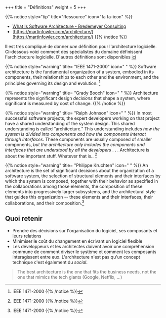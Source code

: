 +++
title = "Définitions"
weight = 5
+++

{{% notice style="tip" title="Ressource" icon="fa fa-icon" %}}

- [What Is Software Architecture - Bredemeyer Consulting](https://www.bredemeyer.com/whatis.htm)
- [https://martinfowler.com/architecture/](https://martinfowler.com/architecture/)
  {{% /notice %}}

Il est très compliqué de donner _une_ définition pour l'architecture logicielle. Ci-dessous voici comment des spécialistes du domaine définissent l'archictecture logicielle. D'autres définitions sont disponibles [ici](https://beza1e1.tuxen.de/definitions_software_architecture.html)

{{% notice style="warning" title= "IEEE 1471-2000" icon=" " %}}
Software architecture is the fundamental organization of a system, embodied in its components, their
relationships to each other and the environment, and the principles governing its design and evolution. [^1]
[^1]: IEEE 1471-2000
{{% /notice %}}

{{% notice style="warning" title= "Grady Booch" icon=" " %}}
Architecture represents the significant design _decisions_ that shape a system, where significant is measured by cost of change.
{{% /notice %}}

{{% notice style="warning" title= "Ralph Johnson" icon=" " %}}
In most successful software projects, the expert developers working on that
project have a shared understanding of the system design. This shared
understanding is called “architecture.” This understanding includes _how
the system is divided into components and how the components interact
through interfaces_. These components are usually composed of smaller
components, _but the architecture only includes the components and interfaces that are understood by all the developers_ . . . Architecture is about
the important stuff. Whatever that is.. [^1]
[^1]: [https://martinfowler.com/ieeeSoftware/whoNeedsArchitect.pdf](https://martinfowler.com/ieeeSoftware/whoNeedsArchitect.pdf)
{{% /notice %}}

{{% notice style="warning" title= "Philippe Kruchten" icon=" " %}}
An architecture is the set of significant decisions about the organization of a software system, the selection of structural elements and their interfaces by which the system is composed, together with their behavior as specified in the collaborations among those elements, the composition of these elements into progressively larger subsystems, and the architectural style that guides this organization -- these elements and their interfaces, their collaborations, and their composition.[^1]
[^1]: Kruchten (2003) The Rational Unified Process: An Introduction
{{% /notice %}}

## Quoi retenir

- Prendre des décisions sur l'organisation du logiciel, ses composants et leurs relations
- Minimiser le coût du changement en écrivant un logiciel flexible
- Les développeurs et les architectes doivent avoir une compréhension commune de comment diviser le système et comment les composants interagissent entre eux. L'architecture n'est pas qu'un concept technique c'est également du _social_.

> The best architecture is the one that fits the business needs, not the one that mimics the tech giants (Google, Netflix, ...)
